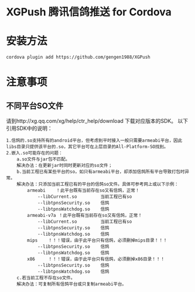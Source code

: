 XGPush 腾讯信鸽推送 for Cordova
======

# 安装方法

```
cordova plugin add https://github.com/gengen1988/XGPush
```

# 注意事项
## 不同平台SO文件
请到http://xg.qq.com/xg/help/ctr_help/download 下载对应版本的SDK。
以下引用SDK中的说明：
```
1.信鸽的.so支持所有的android平台，但考虑到平时接入一般只需要armeabi平台，因此libs目录只提供该平台的.so，其它平台可在上层目录的All-Platform-SO找到。
2.嵌入.so可能存在的问题：
	a.so文件与jar包不匹配。
	解决办法：在更新jar时同时更新对应的so文件；
	b.当前工程已有某些平台的so，如只有armeabi平台，却添加信鸽所有平台导致打包时异常。
	解决办法：只添加当前工程已有的平台的信鸽so文件。具体可参考网上或以下示例：
		armeabi	   ！此平台既有当前存在so又有信鸽，正常！
			--libCurrent.so			当前工程已有so
			--libtpnsSecurity.so	信鸽
			--libtpnsWatchdog.so	信鸽
		armeabi-v7a	！此平台既有当前存在so又有信鸽，正常！
			--libCurrent.so			当前工程已有so
			--libtpnsSecurity.so	信鸽
			--libtpnsWatchdog.so	信鸽
		mips	！！！错误，由于此平台只有信鸽，必须删掉mips目录！！！
			--libtpnsSecurity.so	信鸽
			--libtpnsWatchdog.so	信鸽
		x86		！！！错误，由于此平台只有信鸽，必须删掉x86目录！！！
			--libtpnsSecurity.so	信鸽
			--libtpnsWatchdog.so	信鸽
	c.若当前工程不存在so文件。
	解决办法：可复制所有信鸽平台或只复制armeabi平台。
```

